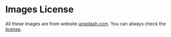 # Images License

All these images are from website [unsplash.com](http://unsplash.com/). You can always check the [license](http://unsplash.com/license).
